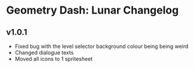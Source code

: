 # Geometry Dash: Lunar Changelog
## v1.0.1
- Fixed bug with the level selector background colour being being weird
- Changed dialogue texts
- Moved all icons to 1 spritesheet